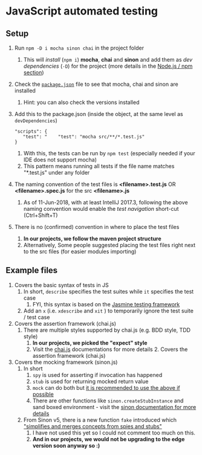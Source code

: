 # JavaScript automated testing

## Setup
1. Run ```npm -D i mocha sinon chai``` in the project folder
    1. This will *install* (```npm i```) **mocha**, **chai** and **sinon** and add them as *dev dependencies* (```-D```) for the project (more details in the [Node.js / npm section](https://github.com/htbkoo/intro-to-js-react/wiki/Node.js---npm-basics))
2. Check the [```package.json```](https://github.com/htbkoo/intro-to-js-react/blob/master/package.json) file to see that mocha, chai and sinon are installed
    1. Hint: you can also check the versions installed 
3. Add this to the package.json (inside the object, at the same level as ```devDependencies```)
    
    ```
    "scripts": {
       "test": "    "test": "mocha src/**/*.test.js"
    }
    ```
    1. With this, the tests can be run by ```npm test``` (especially needed if your IDE does not support mocha)
    2. This pattern means running all tests if the file name matches "*.test.js" under any folder    
4. The naming convention of the test files is **\<filename\>.test.js** OR **\<filename\>.spec.js** for the src **\<filename\>.js** 
    1. As of 11-Jun-2018, with at least IntelliJ 2017.3, following the above naming convention would enable the *test navigation* short-cut (Ctrl+Shift+T)
5. There is no (confirmed) convention in where to place the test files
    1. **In our projects, we follow the maven project structure**
    2. Alternatively, Some people suggested placing the test files right next to the src files (for easier modules importing)
    
## Example files
1. Covers the basic syntax of tests in JS 
    1. In short, ```describe``` specifies the test suites while ```it``` specifies the test case
        1. FYI, this syntax is based on the [Jasmine testing framework](https://jasmine.github.io/2.0/introduction.html)
    2. Add an ```x``` (i.e. ```xdescribe``` and ```xit``` ) to temporarily ignore the test suite / test case
2. Covers the assertion framework (chai.js)
    1. There are multiple styles supported by chai.js (e.g. BDD style, TDD style)
        1. **In our projects, we picked the "expect" style**
        2. Visit the [chai.js](http://www.chaijs.com/api/bdd/) documentations for more details 2. Covers the assertion framework (chai.js)
3. Covers the mocking framework (sinon.js)
    1. In short
        1. ```spy``` is used for asserting if invocation has happened 
        2. ```stub``` is used for returning mocked return value 
        3. ```mock``` can do both but [it is recommended to use the above if possible](http://sinonjs.org/releases/v5.1.0/mocks/)
        4. There are other functions like ```sinon.createStubInstance``` and sand boxed environment - visit the [sinon documentation for more details](http://sinonjs.org/releases/v5.1.0/)  
    2. From Sinon v5, there is a new function ```fake``` introduced which ["simplifies and merges concepts from spies and stubs"](http://sinonjs.org/releases/v5.1.0/fakes/) 
        1. I have not used this yet so I could not comment too much on this.
        2. **And in our projects, we would not be upgrading to the edge version soon anyway so :)**